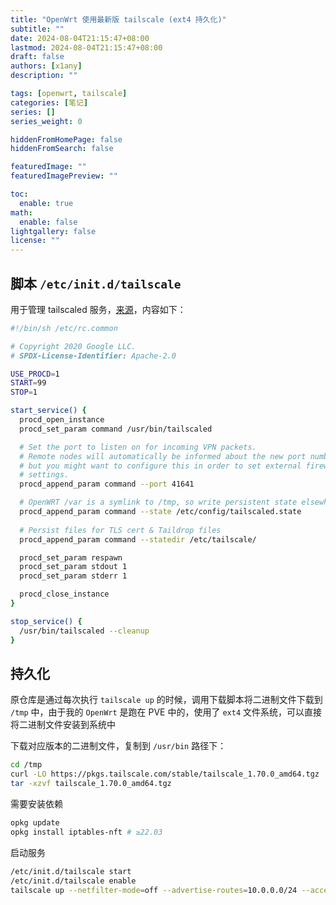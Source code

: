 ```yaml
---
title: "OpenWrt 使用最新版 tailscale (ext4 持久化)"
subtitle: ""
date: 2024-08-04T21:15:47+08:00
lastmod: 2024-08-04T21:15:47+08:00
draft: false
authors: [x1any]
description: ""

tags: [openwrt, tailscale]
categories: [笔记]
series: []
series_weight: 0

hiddenFromHomePage: false
hiddenFromSearch: false

featuredImage: ""
featuredImagePreview: ""

toc:
  enable: true
math:
  enable: false
lightgallery: false
license: ""
---
```

<!--more-->

## 脚本 `/etc/init.d/tailscale`  

用于管理 tailscaled 服务，[来源](https://github.com/adyanth/openwrt-tailscale-enabler/blob/main/etc/init.d/tailscale)，内容如下：

```bash
#!/bin/sh /etc/rc.common

# Copyright 2020 Google LLC.
# SPDX-License-Identifier: Apache-2.0

USE_PROCD=1
START=99
STOP=1

start_service() {
  procd_open_instance
  procd_set_param command /usr/bin/tailscaled

  # Set the port to listen on for incoming VPN packets.
  # Remote nodes will automatically be informed about the new port number,
  # but you might want to configure this in order to set external firewall
  # settings.
  procd_append_param command --port 41641

  # OpenWRT /var is a symlink to /tmp, so write persistent state elsewhere.
  procd_append_param command --state /etc/config/tailscaled.state
  
  # Persist files for TLS cert & Taildrop files
  procd_append_param command --statedir /etc/tailscale/

  procd_set_param respawn
  procd_set_param stdout 1
  procd_set_param stderr 1

  procd_close_instance
}

stop_service() {
  /usr/bin/tailscaled --cleanup
}
```

## 持久化

原仓库是通过每次执行 `tailscale up` 的时候，调用下载脚本将二进制文件下载到 `/tmp` 中，由于我的 `OpenWrt` 是跑在 PVE 中的，使用了 `ext4` 文件系统，可以直接将二进制文件安装到系统中

下载对应版本的二进制文件，复制到 `/usr/bin` 路径下：


```bash
cd /tmp
curl -LO https://pkgs.tailscale.com/stable/tailscale_1.70.0_amd64.tgz
tar -xzvf tailscale_1.70.0_amd64.tgz
```

需要安装依赖

```bash
opkg update
opkg install iptables-nft # ≥22.03
```

启动服务

```bash
/etc/init.d/tailscale start
/etc/init.d/tailscale enable
tailscale up --netfilter-mode=off --advertise-routes=10.0.0.0/24 --accept-routes
```